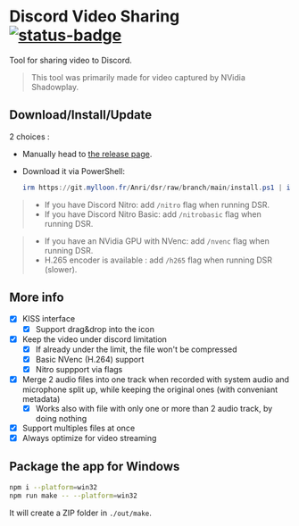 # Discord Video Sharing [![status-badge](https://git.mylloon.fr/Anri/dsr/badges/workflows/release.yml/badge.svg)](https://git.mylloon.fr/Anri/dsr/actions?workflow=release.yml)

Tool for sharing video to Discord.

> This tool was primarily made for video captured by NVidia Shadowplay.

## Download/Install/Update

2 choices :

- Manually head to [the release page](https://git.mylloon.fr/Anri/dsr/releases/latest).
- Download it via PowerShell:

  ```powershell
  irm https://git.mylloon.fr/Anri/dsr/raw/branch/main/install.ps1 | iex
  ```

> - If you have Discord Nitro: add `/nitro` flag when running DSR.
> - If you have Discord Nitro Basic: add `/nitrobasic` flag when running DSR.

> - If you have an NVidia GPU with NVenc: add `/nvenc` flag when running DSR.
> - H.265 encoder is available : add `/h265` flag when running DSR (slower).

## More info

- [x] KISS interface
  - [x] Support drag&drop into the icon
- [x] Keep the video under discord limitation
  - [x] If already under the limit, the file won't be compressed
  - [x] Basic NVenc (H.264) support
  - [x] Nitro suppport via flags
- [x] Merge 2 audio files into one track when recorded with system audio and microphone
      split up, while keeping the original ones (with conveniant metadata)
  - [x] Works also with file with only one or more than 2 audio track, by doing
        nothing
- [x] Support multiples files at once
- [x] Always optimize for video streaming

## Package the app for Windows

```bash
npm i --platform=win32
npm run make -- --platform=win32
```

It will create a ZIP folder in `./out/make`.
